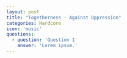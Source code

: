 ```yaml
---
layout: post
title: "Togetherness - Against Oppression"
categories: Hardcore
icon: 'music'
questions:
  - question: 'Question 1'
    answer: 'Lorem ipsum.'
---
```

